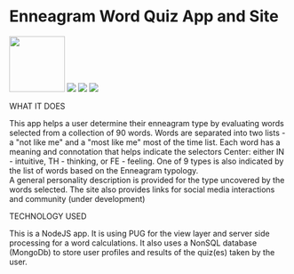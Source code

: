 # Enneagram Word Quiz App and Site

[logo]: https://gramquiz.s3.amazonaws.com/gramquiz_logo.png "logo"

[homepage]: https://gramquiz.s3.amazonaws.com/enneagramQuizHome.png "home page"

[homepageQuiz]:https://gramquiz.s3.amazonaws.com/enneagramQuizHome2.png "home page with quiz"

[logIn]: https://gramquiz.s3.amazonaws.com/enneagramQuizLogIn.png "Login"

<img src="https://gramquiz.s3.amazonaws.com/gramquiz_logo.png" width="100" height="100" />
<img src="https://gramquiz.s3.amazonaws.com/enneagramQuizHome.png"/>
<img src="https://gramquiz.s3.amazonaws.com/enneagramQuizTest.png" />
<img src="https://gramquiz.s3.amazonaws.com/enneagramQuizLogIn.png" />




WHAT IT DOES

This app helps a user determine their enneagram type by evaluating words selected from a collection of 90 words.
Words are separated into two lists - a "not like me" and a "most like me" most of the time list. 
Each word has a meaning and connotation that helps indicate the selectors Center: either IN - intuitive, TH - thinking, or FE - feeling.
One of 9 types is also indicated by the list of words based on the Enneagram typology.  
A general personality description is provided for the type uncovered by the words selected.
The site also provides links for social media interactions and community (under development)

TECHNOLOGY USED

This is a NodeJS app.  It is using PUG for the view layer and server side processing for a word calculations. 
It also uses a NonSQL database (MongoDb) to store user profiles and results of the quiz(es) taken by the user.




